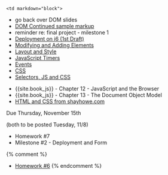 	<td markdown="block">
<!-- 
* [](slides//.html)
* [](slides//.html)
-->

* go back over DOM slides
* [DOM Continued sample markup](code/dom-continued.html)
* reminder re: final project - milestone 1
* [Deployment on i6 (1st Draft)](homework/deploy.html)
* [Modifying and Adding Elements](slides/18/modifying-creating.html)
* [Layout and Style](slides/18/layout-style.html)
* [JavaScript Timers](slides/18/timers.html)
* [Events](slides/18/events.html)
* [CSS](slides/18/css.html)
* [Selectors, JS and CSS](slides/18/js-css.html)






</td>
	<td markdown="block">

* {{site.book_js}} - Chapter 12 - JavaScript and the Browser
* {{site.book_js}} - Chapter 13 - The Document Object Model
* [HTML and CSS from shayhowe.com](http://learn.shayhowe.com/html-css/getting-to-know-html/)

</td>
	<td markdown="block">

Due Thursday, November 15th

(both to be posted Tuesday, 11/8)

* Homework #7
* Milestone #2 - Deployment and Form

{% comment %}
* [Homework #6](homework/06.html)
{% endcomment %}
</td>
